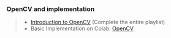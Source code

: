 ### OpenCV and implementation
> - [Introduction to OpenCV](https://www.youtube.com/playlist?list=PLzMcBGfZo4-lUA8uGjeXhBUUzPYc6vZRn) (Complete the entire playlist)
> - Basic Implementation on Colab: [OpenCV](https://colab.research.google.com/drive/1i8enwZwtQ6Om_15ECB8uFFUeo34fsqbt?usp=sharing)
